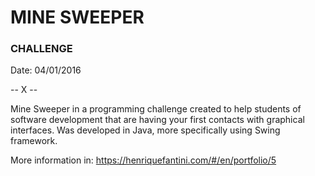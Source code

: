 # MINE SWEEPER
### CHALLENGE

Date: 04/01/2016


-- X --

Mine Sweeper in a programming challenge created to help students of software development that are having your first contacts with graphical interfaces. Was developed in Java, more specifically using Swing framework.

More information in: https://henriquefantini.com/#/en/portfolio/5
